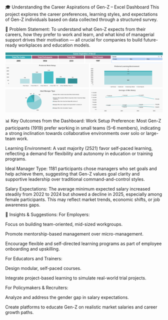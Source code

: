 🎓 Understanding the Career Aspirations of Gen-Z – Excel Dashboard
This project explores the career preferences, learning styles, and expectations of Gen-Z individuals based on data collected through a structured survey.

🧩 Problem Statement:
To understand what Gen-Z expects from their careers, how they prefer to work and learn, and what kind of managerial support drives their motivation — all crucial for companies to build future-ready workplaces and education models.

![EXCEL](images/EXCEL.png)

📊 Key Outcomes from the Dashboard:
Work Setup Preference:
Most Gen-Z participants (1919) prefer working in small teams (5–6 members), indicating a strong inclination towards collaborative environments over solo or large-team work.

Learning Environment:
A vast majority (2521) favor self-paced learning, reflecting a demand for flexibility and autonomy in education or training programs.

Ideal Manager Type:
1181 participants chose managers who set goals and help achieve them, suggesting that Gen-Z values goal clarity and supportive leadership over traditional command-and-control styles.

Salary Expectations:
The average minimum expected salary increased steadily from 2022 to 2024 but showed a decline in 2025, especially among female participants. This may reflect market trends, economic shifts, or job awareness gaps.

🧠 Insights & Suggestions:
For Employers:

Focus on building team-oriented, mid-sized workgroups.

Promote mentorship-based management over micro-management.

Encourage flexible and self-directed learning programs as part of employee onboarding and upskilling.

For Educators and Trainers:

Design modular, self-paced courses.

Integrate project-based learning to simulate real-world trial projects.

For Policymakers & Recruiters:

Analyze and address the gender gap in salary expectations.

Create platforms to educate Gen-Z on realistic market salaries and career growth paths.




